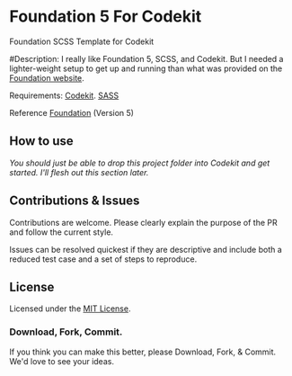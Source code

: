 Foundation 5 For Codekit
==================

Foundation SCSS Template for Codekit

#Description:
I really like Foundation 5, SCSS, and Codekit. But I needed a lighter-weight setup to get up and running than what was provided on the [Foundation website](http://foundation.zurb.com/docs/sass.html).

Requirements:
[Codekit](http://incident57.com/codekit/).
[SASS](http://sass-lang.com/)

Reference
[Foundation](http://foundation.zurb.com/) (Version 5)

## How to use
*You should just be able to drop this project folder into Codekit and get started. I'll flesh out this section later.*

## Contributions & Issues

Contributions are welcome. Please clearly explain the purpose of the PR and follow the current style.

Issues can be resolved quickest if they are descriptive and include both a reduced test case and a set of steps to reproduce.

## License
Licensed under the [MIT License](http://www.opensource.org/licenses/mit-license.php).

### Download, Fork, Commit.
If you think you can make this better, please Download, Fork, & Commit. We'd love to see your ideas.
